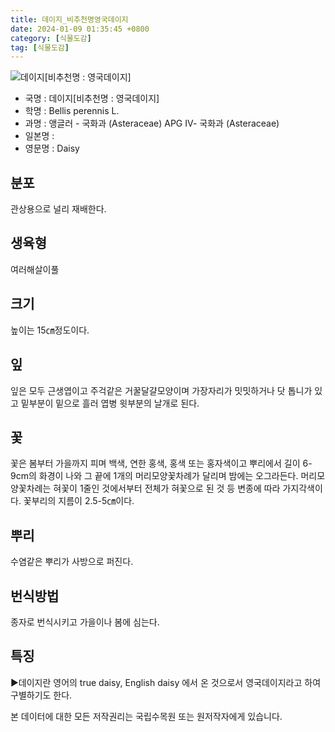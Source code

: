 ```yaml
---
title: 데이지_비추천명영국데이지
date: 2024-01-09 01:35:45 +0800
category: [식물도감]
tag: [식물도감]
---
```




![데이지[비추천명 : 영국데이지]](/fileUpload/plants/basic/Compositae/Bellis/17604/1_th2.JPG)
- 국명 : 데이지[비추천명 : 영국데이지]
- 학명 : Bellis perennis L.
- 과명 : 앵글러 - 국화과 (Asteraceae) APG Ⅳ- 국화과 (Asteraceae)
- 일본명 : 
- 영문명 : Daisy


## 분포
관상용으로 널리 재배한다.
## 생육형
여러해살이풀 
## 크기
높이는 15㎝정도이다.
## 잎
잎은 모두 근생엽이고 주걱같은 거꿀달걀모양이며 가장자리가 밋밋하거나 닷 톱니가 있고 밑부분이 밑으로 흘러 엽병 윗부분의 날개로 된다.
## 꽃
꽃은 봄부터 가을까지 피며 백색, 연한 홍색, 홍색 또는 홍자색이고 뿌리에서 길이 6-9cm의 화경이 나와 그 끝에 1개의 머리모양꽃차례가 달리며 밤에는 오그라든다. 머리모양꽃차례는 혀꽃이 1줄인 것에서부터 전체가 혀꽃으로 된 것 등 변종에 따라 가지각색이다. 꽃부리의 지름이 2.5-5㎝이다.
## 뿌리
수염같은 뿌리가 사방으로 퍼진다.
## 번식방법
종자로 번식시키고 가을이나 봄에 심는다.
## 특징
▶데이지란 영어의 true daisy, English daisy 에서 온 것으로서 영국데이지라고 하여 구별하기도 한다.






본 데이터에 대한 모든 저작권리는 국립수목원 또는 원저작자에게 있습니다.
